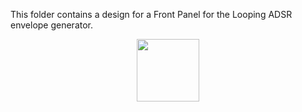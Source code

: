 This folder contains a design for a Front Panel for the Looping ADSR envelope generator.

<p width=100%, align="center">
<img height=100, src="https://github.com/m0xpd/ADSR/blob/main/Images/ADSR%20Front%20Panel.png"> 
</p>


